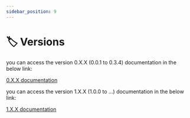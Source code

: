 ```yaml
---
sidebar_position: 9
---
```

# 🏷️ Versions

you can access the version 0.X.X (0.0.1 to 0.3.4) documentation  in the below link:

[0.X.X documentation]()


you can access the version 1.X.X (1.0.0 to ...) documentation  in the below link:

[1.X.X documentation]()
